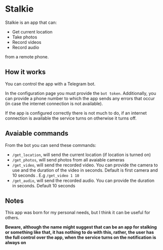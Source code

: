 # Stalkie

Stalkie is an app that can:

- Get current location 
- Take photos 
- Record videos
- Record audio

from a remote phone.

## How it works

You can control the app with a Telegram bot.

In the configuration page you must provide the `bot token`.
Additionally, you can provide a phone number to which the app sends any errors that occur (in case the internet connection is not available).

If the app is configured correctly there is not much to do, if an internet connection is available the service turns on otherwise it turns off.

## Avaiable commands

From the bot you can send these commands:

- `/get_location`, will send the current location (if location is turned on)
- `/get_photos`, will send photos from all avaiable cameras
- `/get_video`, will send the recorded video. You can provide the camera to use and the duration of the video in seconds. Default is first camera and 10 seconds         . E.g `/get_video 1 10`
- `/get_audio`, will send the recorded audio. You can provide the duration in seconds. Default 10 seconds 

## Notes

This app was born for my personal needs, but I think it can be useful for others.

**Beware, although the name might suggest that can be an app for stalking or something like that, it has nothing to do with this, 
rather, the user has the full control over the app, when the service turns on the notification is always on**